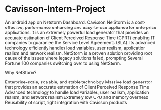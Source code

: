 # Cavisson-Intern-Project
An android app on Netstorm Dashboard.
Cavisson NetStorm is a cost-effective, performance enhancing and easy-to-use appliance for enterprise applications. It is an extremely powerful load generator that provides an accurate estimation of Client Perceived Response Time (CPRT) enabling IT companies to guarantee the Service Level Agreements (SLA). Its advanced technology efficiently handles load variables, user realism, application realism and network realism. NetStorm is a proven solution providing root cause of the issues where legacy solutions failed, prompting Several Fortune 100 companies switching over to using NetStorm.

Why NetStorm?

Enterprise-scale, scalable, and stable technology
Massive load generator that provides an accurate estimation of Client Perceived Response Time
Advanced technology to handle load variables, user realism, application realism, and network realism
Extremely low CPU and memory overhead
Reusability of script, tight integration with Cavisson products
